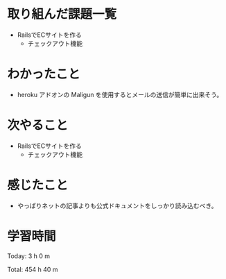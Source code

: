 # 取り組んだ課題一覧
- RailsでECサイトを作る
  - チェックアウト機能

# わかったこと
- heroku アドオンの Maligun を使用するとメールの送信が簡単に出来そう。

# 次やること
- RailsでECサイトを作る
  - チェックアウト機能

# 感じたこと
- やっぱりネットの記事よりも公式ドキュメントをしっかり読み込むべき。

# 学習時間
Today: 3 h 0 m

Total: 454 h 40 m
